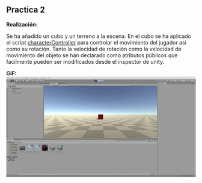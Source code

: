 ﻿## Practica 2


**Realización:**

Se ha añadido un cubo y un terreno a la escena. En el cubo se ha aplicado el script [characterController](scripts/CharacterController.cs) para controlar el movimiento del jugador así como su rotación.
Tanto la velocidad de rotación como la velocidad de movimiento del objeto se han declarado como atributos públicos que facilmente pueden ser modificados desde el inspector de unity.

**GiF:**
![enter image description here](https://raw.githubusercontent.com/alu0101040882/PracticasInterfacesInteligentes/master/Practica2/GIF/P2unity.gif)

